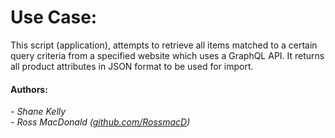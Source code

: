 # Use Case:

This script (application), attempts to retrieve all items matched to a certain query criteria from a specified website which uses a GraphQL API. It returns all product attributes in JSON format to be used for import.

<h4>Authors:</h4>

<i>- Shane Kelly</i>
<br>
<i>- Ross MacDonald (<a href="https://github.com/RossmacD">github.com/RossmacD</a>)</i>
